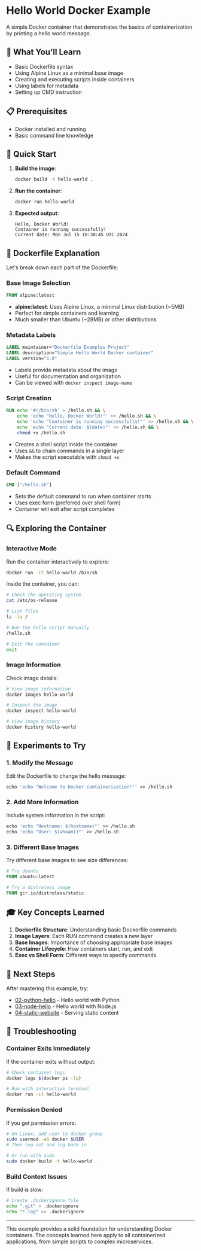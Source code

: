 # Hello World Docker Example

A simple Docker container that demonstrates the basics of containerization by printing a hello world message.

## 🎯 What You'll Learn

- Basic Dockerfile syntax
- Using Alpine Linux as a minimal base image
- Creating and executing scripts inside containers
- Using labels for metadata
- Setting up CMD instruction

## 📋 Prerequisites

- Docker installed and running
- Basic command line knowledge

## 🚀 Quick Start

1. **Build the image**:
   ```bash
   docker build -t hello-world .
   ```

2. **Run the container**:
   ```bash
   docker run hello-world
   ```

3. **Expected output**:
   ```
   Hello, Docker World!
   Container is running successfully!
   Current date: Mon Jul 15 10:30:45 UTC 2024
   ```

## 📖 Dockerfile Explanation

Let's break down each part of the Dockerfile:

### Base Image Selection
```dockerfile
FROM alpine:latest
```
- **alpine:latest**: Uses Alpine Linux, a minimal Linux distribution (~5MB)
- Perfect for simple containers and learning
- Much smaller than Ubuntu (~28MB) or other distributions

### Metadata Labels
```dockerfile
LABEL maintainer="Dockerfile Examples Project"
LABEL description="Simple Hello World Docker container"
LABEL version="1.0"
```
- Labels provide metadata about the image
- Useful for documentation and organization
- Can be viewed with `docker inspect image-name`

### Script Creation
```dockerfile
RUN echo '#!/bin/sh' > /hello.sh && \
    echo 'echo "Hello, Docker World!"' >> /hello.sh && \
    echo 'echo "Container is running successfully!"' >> /hello.sh && \
    echo 'echo "Current date: $(date)"' >> /hello.sh && \
    chmod +x /hello.sh
```
- Creates a shell script inside the container
- Uses `&&` to chain commands in a single layer
- Makes the script executable with `chmod +x`

### Default Command
```dockerfile
CMD ["/hello.sh"]
```
- Sets the default command to run when container starts
- Uses exec form (preferred over shell form)
- Container will exit after script completes

## 🔍 Exploring the Container

### Interactive Mode
Run the container interactively to explore:
```bash
docker run -it hello-world /bin/sh
```

Inside the container, you can:
```bash
# Check the operating system
cat /etc/os-release

# List files
ls -la /

# Run the hello script manually
/hello.sh

# Exit the container
exit
```

### Image Information
Check image details:
```bash
# View image information
docker images hello-world

# Inspect the image
docker inspect hello-world

# View image history
docker history hello-world
```

## 🧪 Experiments to Try

### 1. Modify the Message
Edit the Dockerfile to change the hello message:
```dockerfile
echo 'echo "Welcome to Docker containerization!"' >> /hello.sh
```

### 2. Add More Information
Include system information in the script:
```dockerfile
echo 'echo "Hostname: $(hostname)"' >> /hello.sh
echo 'echo "User: $(whoami)"' >> /hello.sh
```

### 3. Different Base Images
Try different base images to see size differences:
```dockerfile
# Try Ubuntu
FROM ubuntu:latest

# Try a distroless image
FROM gcr.io/distroless/static
```

## 🎓 Key Concepts Learned

1. **Dockerfile Structure**: Understanding basic Dockerfile commands
2. **Image Layers**: Each RUN command creates a new layer
3. **Base Images**: Importance of choosing appropriate base images
4. **Container Lifecycle**: How containers start, run, and exit
5. **Exec vs Shell Form**: Different ways to specify commands

## 🔗 Next Steps

After mastering this example, try:
- [02-python-hello](../02-python-hello/) - Hello world with Python
- [03-node-hello](../03-node-hello/) - Hello world with Node.js
- [04-static-website](../04-static-website/) - Serving static content

## 🐛 Troubleshooting

### Container Exits Immediately
If the container exits without output:
```bash
# Check container logs
docker logs $(docker ps -lq)

# Run with interactive terminal
docker run -it hello-world
```

### Permission Denied
If you get permission errors:
```bash
# On Linux, add user to docker group
sudo usermod -aG docker $USER
# Then log out and log back in

# Or run with sudo
sudo docker build -t hello-world .
```

### Build Context Issues
If build is slow:
```bash
# Create .dockerignore file
echo ".git" > .dockerignore
echo "*.log" >> .dockerignore
```

---

This example provides a solid foundation for understanding Docker containers. The concepts learned here apply to all containerized applications, from simple scripts to complex microservices.
